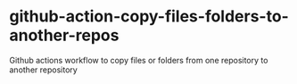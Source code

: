 # github-action-copy-files-folders-to-another-repos
Github actions workflow to copy files or folders from one repository to another repository
